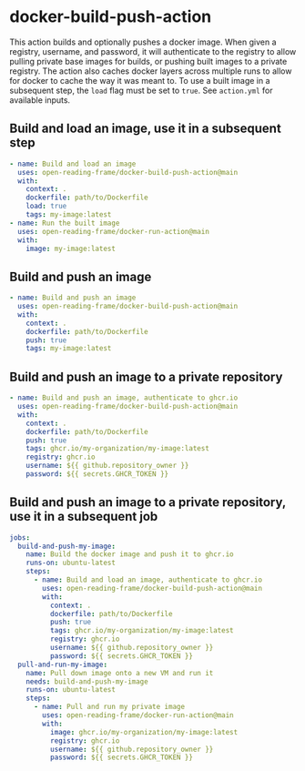 # docker-build-push-action

This action builds and optionally pushes a docker image.
When given a registry, username, and password, it will authenticate to the registry to allow pulling private base images for builds, or pushing built images to a private registry.
The action also caches docker layers across multiple runs to allow for docker to cache the way it was meant to.
To use a built image in a subsequent step, the `load` flag must be set to `true`.
See `action.yml` for available inputs.

## Build and load an image, use it in a subsequent step
```yaml
- name: Build and load an image
  uses: open-reading-frame/docker-build-push-action@main
  with:
    context: .
    dockerfile: path/to/Dockerfile
    load: true
    tags: my-image:latest
- name: Run the built image
  uses: open-reading-frame/docker-run-action@main
  with:
    image: my-image:latest
```

## Build and push an image
```yaml
- name: Build and push an image
  uses: open-reading-frame/docker-build-push-action@main
  with:
    context: .
    dockerfile: path/to/Dockerfile
    push: true
    tags: my-image:latest
```

## Build and push an image to a private repository
```yaml
- name: Build and push an image, authenticate to ghcr.io
  uses: open-reading-frame/docker-build-push-action@main
  with:
    context: .
    dockerfile: path/to/Dockerfile
    push: true
    tags: ghcr.io/my-organization/my-image:latest
    registry: ghcr.io
    username: ${{ github.repository_owner }}
    password: ${{ secrets.GHCR_TOKEN }}
```

## Build and push an image to a private repository, use it in a subsequent job
```yaml
jobs:
  build-and-push-my-image:
    name: Build the docker image and push it to ghcr.io
    runs-on: ubuntu-latest
    steps:
      - name: Build and load an image, authenticate to ghcr.io
        uses: open-reading-frame/docker-build-push-action@main
        with:
          context: .
          dockerfile: path/to/Dockerfile
          push: true
          tags: ghcr.io/my-organization/my-image:latest
          registry: ghcr.io
          username: ${{ github.repository_owner }}
          password: ${{ secrets.GHCR_TOKEN }}
  pull-and-run-my-image:
    name: Pull down image onto a new VM and run it
    needs: build-and-push-my-image
    runs-on: ubuntu-latest
    steps:
      - name: Pull and run my private image
        uses: open-reading-frame/docker-run-action@main
        with:
          image: ghcr.io/my-organization/my-image:latest
          registry: ghcr.io
          username: ${{ github.repository_owner }}
          password: ${{ secrets.GHCR_TOKEN }}
```
